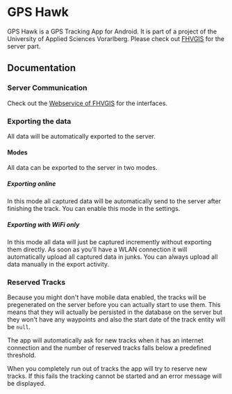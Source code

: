 # GPS Hawk

GPS Hawk is a GPS Tracking App for Android. It is part of a project of the University of Applied Sciences Vorarlberg. 
Please check out [FHVGIS](https://github.com/Lucasvo1/FHVGIS) for the server part.

## Documentation

### Server Communication
Check out the [Webservice of FHVGIS](https://github.com/Lucasvo1/FHVGIS/tree/master/fhvgis/webservice/src/main/java/at/fhv/itm14/fhvgis/webservice/app) for the interfaces.

### Exporting the data
All data will be automatically exported to the server.

#### Modes
All data can be exported to the server in two modes.

##### Exporting online
In this mode all captured data will be automatically send to the server after finishing the track.
You can enable this mode in the settings.

##### Exporting with WiFi only
In this mode all data will just be captured incremently without exporting them directly. As soon as you'll have a WLAN connection it will automatically upload all captured data in junks.
You can always upload all data manually in the export activity.

### Reserved Tracks
Because you might don't have mobile data enabled, the tracks will be pregenerated on the server before you can actually start to use them. This means that they will actually be persisted in the database on the server but they won't have any waypoints and also the start date of the track entity will be `null`.

The app will automatically ask for new tracks when it has an internet connection and the number of reserved tracks falls below a predefined threshold.

When you completely run out of tracks the app will try to reserve new tracks. If this fails the tracking cannot be started and an error message will be displayed.
